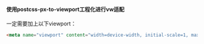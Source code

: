 #### 使用postcss-px-to-viewport工程化进行vw适配

一定需要加上以下viewport：

```html
<meta name="viewport" content="width=device-width, initial-scale=1, maximum-scale=1, minimum-scale=1, user-scalable=no">
```